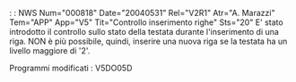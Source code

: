  :  : NWS Num="000818" Date="20040531" Rel="V2R1" Atr="A. Marazzi" Tem="APP" App="V5" Tit="Controllo inserimento righe" Sts="20"
E' stato introdotto il controllo sullo stato della testata durante l'inserimento di una riga. NON è
più possibile, quindi, inserire una nuova riga se la testata ha un livello maggiore di '2'.

Programmi modificati : 
V5DO05D
